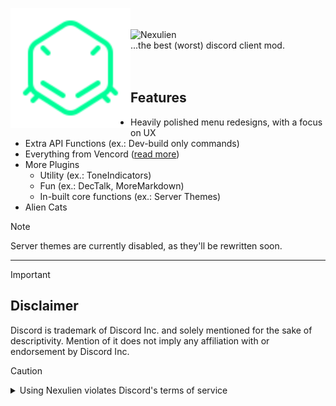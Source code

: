 <p>
<img alt="Nexulien" src="./images/logo.svg" height="192px" align="left">
<br>
<br>
<img alt="Nexulien" src="./images/nexulien.svg"><br>
...the best (worst) discord client mod.
<br>
<br>
<br>
</p>

## Features

- Heavily polished menu redesigns, with a focus on UX
- Extra API Functions (ex.: Dev-build only commands)
- Everything from Vencord ([read more](https://github.com/Vendicated/Vencord/?tab=readme-ov-file#features))
- More Plugins
    - Utility (ex.: ToneIndicators)
    - Fun (ex.: DecTalk, MoreMarkdown)
    - In-built core functions (ex.: Server Themes)
- Alien Cats

> [!NOTE]
> Server themes are currently disabled, as they'll be rewritten soon.

---

> [!IMPORTANT]
> ## Disclaimer
> 
> Discord is trademark of Discord Inc. and solely mentioned for the sake of descriptivity.
> Mention of it does not imply any affiliation with or endorsement by Discord Inc.

> [!CAUTION]
>
> <details>
> <summary>Using Nexulien violates Discord's terms of service</summary>
> 
> ## Client modifications are against Discord's Terms of Service.
> 
> However, Discord is pretty indifferent about them and there are no known cases of users getting banned for using client mods! So you should generally be fine as long as you don’t use any plugins that implement abusive behaviour. But no worries, all inbuilt plugins are > safe to use!
> 
> Regardless, if your account is very important to you and it getting disabled would be a disaster for you, you should probably not use any client mods (not exclusive to Nexulien), just to be safe.
> 
> Additionally, make sure not to post screenshots with Nexulien in a server where you might get banned for it.
> 
> </details>
